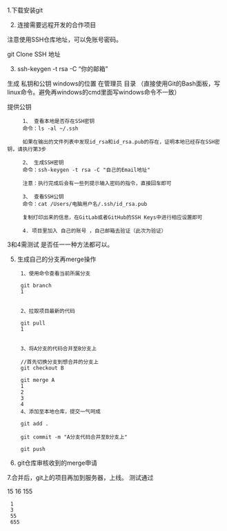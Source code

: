 1.下载安装git


2. 连接需要远程开发的合作项目

注意使用SSH仓库地址，可以免账号密码。


 git Clone SSH 地址
 
 
 3. ssh-keygen -t rsa -C “你的邮箱”

生成 私钥和公钥
windows的位置 在管理员 目录  （直接使用Git的Bash面板，写linux命令。避免再windows的cmd里面写windows命令不一致）

提供公钥

         1、 查看本地是否存在SSH密钥
         命令：ls -al ~/.ssh

         如果在输出的文件列表中发现id_rsa和id_rsa.pub的存在，证明本地已经存在SSH密钥，请执行第3步

         2、 生成SSH密钥
         命令：ssh-keygen -t rsa -C "自己的Email地址"

         注意：执行完成后会有一些列提示输入密码的指令，直接回车即可

         3、 查看SSH公钥
         命令：cat /Users/电脑用户名/.ssh/id_rsa.pub

         复制打印出来的信息，在GitLab或者GitHub的SSH Keys中进行相应设置即可

         4. 项目里加入 自己的账号 ，自己邮箱去验证（此次为验证）


3和4需测试 是否任一一种方法都可以。

5. 生成自己的分支再merge操作

        1、使用命令查看当前所属分支

        git branch
        1


        2、拉取项目最新的代码

        git pull
        1


        3、将A分支的代码合并至B分支上

        //首先切换分支到想合并的分支上
        git checkout B

        git merge A
        1
        2
        3
        4
        4、添加至本地仓库，提交一气呵成

        git add .

        git commit -m "A分支代码合并至B分支上"

        git push
 

6. git仓库审核收到的merge申请


7.合并后，git上的项目再加到服务器，上线。 测试通过

 15
 16
 155
 
 
     1
     3
     55
     655
 

